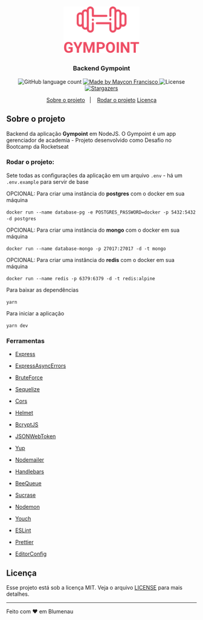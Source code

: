 <h1 align="center">
  <img alt="Gympoint" title="Gympoint" src=".github/logo.png" width="200px" />
</h1>

<h3 align="center">
  Backend Gympoint
</h3>


<p align="center">
  <img alt="GitHub language count" src="https://img.shields.io/github/languages/count/mayconfrancisco/gympoint-server?color=%2304D361">

  <a href="https://mayconfrancisco.com.br">
    <img alt="Made by Maycon Francisco" src="https://img.shields.io/badge/made%20by-Maycon%20Francisco-%2304D361">
  </a>

  <img alt="License" src="https://img.shields.io/badge/license-MIT-%2304D361">

  <a href="https://github.com/mayconfrancisco/gympoint-server/stargazers">
    <img alt="Stargazers" src="https://img.shields.io/github/stars/mayconfrancisco/gympoint-server?style=social">
  </a>
</p>

<p align="center">
  <a href="#sobre-o-projeto">Sobre o projeto</a>&nbsp;&nbsp;&nbsp;|&nbsp;&nbsp;&nbsp;
  <a href="#rodar-o-projeto">Rodar o projeto</a>
  <a href="#licença">Licença</a>
</p>

## Sobre o projeto

Backend da aplicação **Gympoint** em NodeJS. O Gympoint é um app gerenciador de academia - Projeto desenvolvido como Desafio no Bootcamp da Rocketseat

### Rodar o projeto:

Sete todas as configurações da aplicação em um arquivo ``.env`` - há um ``.env.example`` para servir de base

OPCIONAL: Para criar uma instância do **postgres** com o docker em sua máquina

``docker run --name database-pg -e POSTGRES_PASSWORD=docker -p 5432:5432 -d postgres``

OPCIONAL: Para criar uma instância do **mongo** com o docker em sua máquina

``docker run --name database-mongo -p 27017:27017 -d -t mongo``

OPCIONAL: Para criar uma instância do **redis** com o docker em sua máquina

``docker run --name redis -p 6379:6379 -d -t redis:alpine``


Para baixar as dependências

``yarn``

Para iniciar a aplicação

``yarn dev``


### Ferramentas

- [Express](https://expressjs.com/)
- [ExpressAsyncErrors](https://www.npmjs.com/package/express-async-errors)
- [BruteForce](https://www.npmjs.com/package/express-brute)
- [Sequelize](https://sequelize.org)
- [Cors](https://www.npmjs.com/package/cors)
- [Helmet](https://helmetjs.github.io)
- [BcryptJS](https://www.npmjs.com/package/bcryptjs)
- [JSONWebToken](https://www.npmjs.com/package/jsonwebtoken)
- [Yup](https://www.npmjs.com/package/yup)
- [Nodemailer](https://nodemailer.com/about/)
- [Handlebars](https://www.npmjs.com/package/express-handlebars)
- [BeeQueue](https://github.com/bee-queue/bee-queue)

- [Sucrase](https://github.com/alangpierce/sucrase)
- [Nodemon](https://nodemon.io)
- [Youch](https://www.npmjs.com/package/youch)
- [ESLint](https://eslint.org)
- [Prettier](https://prettier.io)
- [EditorConfig](https://editorconfig.org)


## Licença

Esse projeto está sob a licença MIT. Veja o arquivo [LICENSE](LICENSE.md) para mais detalhes.

---

Feito com ♥ em Blumenau
